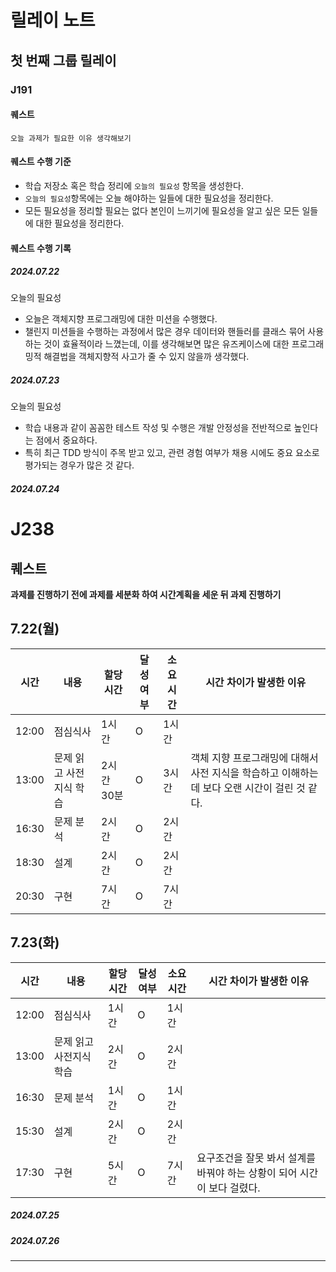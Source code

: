 # 릴레이 노트

## 첫 번째 그룹 릴레이

### J191

#### 퀘스트

`오늘 과제가 필요한 이유 생각해보기`

#### 퀘스트 수행 기준

- 학습 저장소 혹은 학습 정리에 `오늘의 필요성` 항목을 생성한다.
- `오늘의 필요성`항목에는 오늘 해야하는 일들에 대한 필요성을 정리한다.
- 모든 필요성을 정리할 필요는 없다 본인이 느끼기에 필요성을 알고 싶은 모든 일들에 대한 필요성을 정리한다.

#### 퀘스트 수행 기록

##### 2024.07.22

오늘의 필요성

- 오늘은 객체지향 프로그래밍에 대한 미션을 수행했다.
- 챌린지 미션들을 수행하는 과정에서 많은 경우 데이터와 핸들러를 클래스 묶어 사용하는 것이 효율적이라 느꼈는데, 이를 생각해보면 많은 유즈케이스에 대한 프로그래밍적 해결법을 객체지향적 사고가 줄 수 있지 않을까 생각했다.

##### 2024.07.23

오늘의 필요성

- 학습 내용과 같이 꼼꼼한 테스트 작성 및 수행은 개발 안정성을 전반적으로 높인다는 점에서 중요하다.
- 특히 최근 TDD 방식이 주목 받고 있고, 관련 경험 여부가 채용 시에도 중요 요소로 평가되는 경우가 많은 것 같다.

##### 2024.07.24

# J238

## 퀘스트

**과제를 진행하기 전에 과제를 세분화 하여 시간계획을 세운 뒤 과제 진행하기**

## 7.22(월)

| 시간  | 내용                    | 할당시간   | 달성여부 | 소요시간 | 시간 차이가 발생한 이유                                                                      |
| ----- | ----------------------- | ---------- | -------- | -------- | -------------------------------------------------------------------------------------------- |
| 12:00 | 점심식사                | 1시간      | O        | 1시간    |                                                                                              |
| 13:00 | 문제 읽고 사전지식 학습 | 2시간 30분 | O        | 3시간    | 객체 지향 프로그래밍에 대해서 사전 지식을 학습하고 이해하는데 보다 오랜 시간이 걸린 것 같다. |
| 16:30 | 문제 분석               | 2시간      | O        | 2시간    |                                                                                              |
| 18:30 | 설계                    | 2시간      | O        | 2시간    |                                                                                              |
| 20:30 | 구현                    | 7시간      | O        | 7시간    |                                                                                              |

## 7.23(화)
| 시간    | 내용            | 할당시간 | 달성여부 | 소요시간 | 시간 차이가 발생한 이유                             |
| ----- | ------------- | ---- | ---- | ---- | ----------------------------------------- |
| 12:00 | 점심식사          | 1시간  | O    | 1시간  |                                           |
| 13:00 | 문제 읽고 사전지식 학습 | 2시간  | O    | 2시간  |                                           |
| 16:30 | 문제 분석         | 1시간  | O    | 1시간  |                                           |
| 15:30 | 설계            | 2시간  | O    | 2시간  |                                           |
| 17:30 | 구현            | 5시간  | O    | 7시간  | 요구조건을 잘못 봐서 설계를 바꿔야 하는 상황이 되어 시간이 보다 걸렸다. |


##### 2024.07.25

##### 2024.07.26

---

